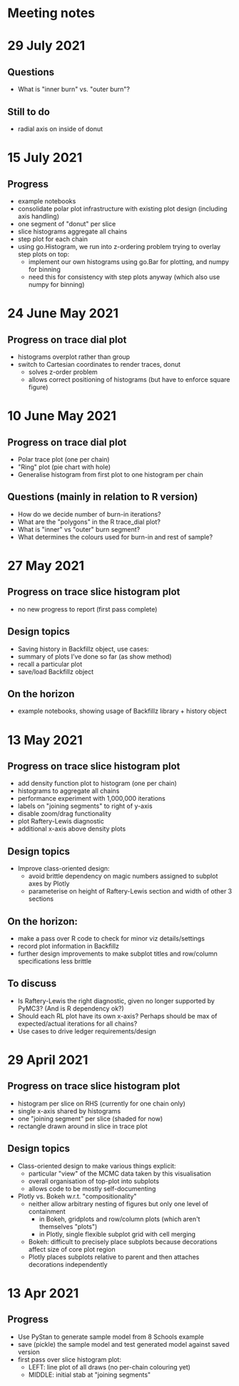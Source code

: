 # Meeting notes

# 29 July 2021

## Questions

- What is "inner burn" vs. "outer burn"?

## Still to do

- radial axis on inside of donut

# 15 July 2021

## Progress

- example notebooks
- consolidate polar plot infrastructure with existing plot design (including axis handling)
- one segment of "donut" per slice
- slice histograms aggregate all chains
- step plot for each chain 
- using go.Histogram, we run into z-ordering problem trying to overlay step plots on top:
  - implement our own histograms using go.Bar for plotting, and numpy for binning
  - need this for consistency with step plots anyway (which also use numpy for binning)

# 24 June May 2021

## Progress on trace dial plot

- histograms overplot rather than group
- switch to Cartesian coordinates to render traces, donut
  - solves z-order problem
  - allows correct positioning of histograms (but have to enforce square figure)

# 10 June May 2021

## Progress on trace dial plot

- Polar trace plot (one per chain)
- "Ring" plot (pie chart with hole)
- Generalise histogram from first plot to one histogram per chain  

## Questions (mainly in relation to R version)
- How do we decide number of burn-in iterations?
- What are the "polygons" in the R trace_dial plot?
- What is "inner" vs "outer" burn segment?
- What determines the colours used for burn-in and rest of sample?

# 27 May 2021

## Progress on trace slice histogram plot
- no new progress to report (first pass complete)

## Design topics
- Saving history in Backfillz object, use cases:
 - summary of plots I’ve done so far (as show method)
 - recall a particular plot
 - save/load Backfillz object

## On the horizon
- example notebooks, showing usage of Backfillz library + history object 

# 13 May 2021

## Progress on trace slice histogram plot
- add density function plot to histogram (one per chain) 
- histograms to aggregate all chains
- performance experiment with 1,000,000 iterations
- labels on "joining segments" to right of y-axis
- disable zoom/drag functionality
- plot Raftery-Lewis diagnostic
- additional x-axis above density plots

## Design topics
- Improve class-oriented design:
  - avoid brittle dependency on magic numbers assigned to subplot axes by Plotly
  - parameterise on height of Raftery-Lewis section and width of other 3 sections

## On the horizon:
- make a pass over R code to check for minor viz details/settings
- record plot information in Backfillz
- further design improvements to make subplot titles and row/column specifications less brittle

## To discuss
- Is Raftery-Lewis the right diagnostic, given no longer supported by PyMC3? (And is R dependency ok?)
- Should each RL plot have its own x-axis? Perhaps should be max of expected/actual iterations for all chains?
- Use cases to drive ledger requirements/design 

# 29 April 2021

## Progress on trace slice histogram plot
- histogram per slice on RHS (currently for one chain only)
- single x-axis shared by histograms
- one "joining segment" per slice (shaded for now)
- rectangle drawn around in slice in trace plot

## Design topics
- Class-oriented design to make various things explicit:
  - particular "view" of the MCMC data taken by this visualisation
  - overall organisation of top-plot into subplots
  - allows code to be mostly self-documenting
- Plotly vs. Bokeh w.r.t. "compositionality"
  - neither allow arbitrary nesting of figures but only one level of containment
    - in Bokeh, gridplots and row/column plots (which aren't themselves "plots")
    - in Plotly, single flexible subplot grid with cell merging
  - Bokeh: difficult to precisely place subplots because decorations affect size of core plot region
  - Plotly places subplots relative to parent and then attaches decorations independently 

# 13 Apr 2021

## Progress
- Use PyStan to generate sample model from 8 Schools example
- save (pickle) the sample model and test generated model against saved version
- first pass over slice histogram plot:
  - LEFT: line plot of all draws (no per-chain colouring yet)
  - MIDDLE: initial stab at "joining segments"
